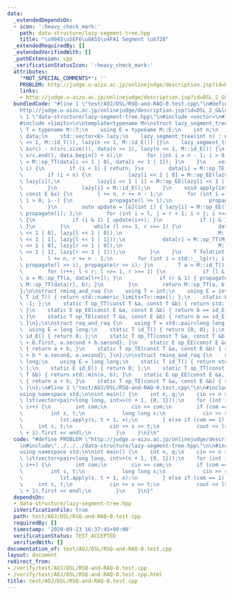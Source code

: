 ```yaml
---
data:
  _extendedDependsOn:
  - icon: ':heavy_check_mark:'
    path: data-structure/lazy-segment-tree.hpp
    title: "\u9045\u5EF6\u8A55\u4FA1 Segment \u6728"
  _extendedRequiredBy: []
  _extendedVerifiedWith: []
  _pathExtension: cpp
  _verificationStatusIcon: ':heavy_check_mark:'
  attributes:
    '*NOT_SPECIAL_COMMENTS*': ''
    PROBLEM: http://judge.u-aizu.ac.jp/onlinejudge/description.jsp?id=DSL_2_G&lang=ja
    links:
    - http://judge.u-aizu.ac.jp/onlinejudge/description.jsp?id=DSL_2_G&lang=ja
  bundledCode: "#line 1 \"test/AOJ/DSL/RSQ-and-RAQ-0.test.cpp\"\n#define PROBLEM \"\
    http://judge.u-aizu.ac.jp/onlinejudge/description.jsp?id=DSL_2_G&lang=ja\"\n#line\
    \ 1 \"data-structure/lazy-segment-tree.hpp\"\n#include <vector>\n#include <cassert>\n\
    #include <limits>\n\ntemplate<typename M>\nstruct lazy_segment_tree {\n    using\
    \ T = typename M::T;\n    using E = typename M::E;\n    int n;\n    std::vector<T>\
    \ data;\n    std::vector<E> lazy;\n    lazy_segment_tree(int n) : n(n), data(n\
    \ << 1, M::id_T()), lazy(n << 1, M::id_E()) {}\n    lazy_segment_tree(const std::vector<T>\
    \ &src) : n(src.size()), data(n << 1), lazy(n << 1, M::id_E()) {\n        std::copy(src.begin(),\
    \ src.end(), data.begin() + n);\n        for (int i = n - 1; i > 0; i--) { data[i]\
    \ = M::op_TT(data[i << 1 | 0], data[i << 1 | 1]); }\n    }\n    void propagate(int\
    \ i) {\n        if (i < 1) { return; }\n        data[i] = M::op_TE(data[i], lazy[i]);\n\
    \        if (i < n) {\n            lazy[i << 1 | 0] = M::op_EE(lazy[i << 1 | 0],\
    \ lazy[i]);\n            lazy[i << 1 | 1] = M::op_EE(lazy[i << 1 | 1], lazy[i]);\n\
    \        }\n        lazy[i] = M::id_E();\n    }\n    void apply(int l, int r,\
    \ const E &x) {\n        l += n, r += n - 1;\n        for (int i = std::__lg(r);\
    \ i > 0; i--) {\n            propagate(l >> i);\n            propagate(r >> i);\n\
    \        }\n        auto update = [&](int i) { lazy[i] = M::op_EE(lazy[i], x),\
    \ propagate(i); };\n        for (int i = l, j = r + 1; i < j; i >>= 1, j >>= 1)\
    \ {\n            if (i & 1) { update(i++); }\n            if (j & 1) { update(--j);\
    \ }\n        }\n        while (l >>= 1, r >>= 1) {\n            data[l] = M::op_TT(M::op_TE(data[l\
    \ << 1 | 0], lazy[l << 1 | 0]),\n                               M::op_TE(data[l\
    \ << 1 | 1], lazy[l << 1 | 1]));\n            data[r] = M::op_TT(M::op_TE(data[r\
    \ << 1 | 0], lazy[r << 1 | 0]),\n                               M::op_TE(data[r\
    \ << 1 | 1], lazy[r << 1 | 1]));\n        }\n    }\n    T fold(int l, int r) {\n\
    \        l += n, r += n - 1;\n        for (int i = std::__lg(r); i > 0; i--) {\
    \ propagate(l >> i), propagate(r >> i); }\n        T a = M::id_T(), b = M::id_T();\n\
    \        for (r++; l < r; l >>= 1, r >>= 1) {\n            if (l & 1) { propagate(l),\
    \ a = M::op_TT(a, data[l++]); }\n            if (r & 1) { propagate(--r), b =\
    \ M::op_TT(data[r], b); }\n        }\n        return M::op_TT(a, b);\n    }\n\
    };\n\nstruct rminq_and_ruq {\n    using T = int;\n    using E = int;\n    static\
    \ T id_T() { return std::numeric_limits<T>::max(); };\n    static E id_E() { return\
    \ -1; };\n    static T op_TT(const T &a, const T &b) { return std::min(a, b);\
    \ }\n    static E op_EE(const E &a, const E &b) { return b == id_E() ? a : b;\
    \ }\n    static T op_TE(const T &a, const E &b) { return b == id_E() ? a : b;\
    \ }\n};\n\nstruct rsq_and_raq {\n    using T = std::pair<long long, int>;\n  \
    \  using E = long long;\n    static T id_T() { return {0, 0}; };\n    static E\
    \ id_E() { return 0; };\n    static T op_TT(const T &a, const T &b) { return {a.first\
    \ + b.first, a.second + b.second}; }\n    static E op_EE(const E &a, const E &b)\
    \ { return a + b; }\n    static T op_TE(const T &a, const E &b) { return {a.first\
    \ + b * a.second, a.second}; }\n};\n\nstruct rminq_and_raq {\n    using T = long\
    \ long;\n    using E = long long;\n    static T id_T() { return std::numeric_limits<T>::max();\
    \ };\n    static E id_E() { return 0; };\n    static T op_TT(const T &a, const\
    \ T &b) { return std::min(a, b); }\n    static E op_EE(const E &a, const E &b)\
    \ { return a + b; }\n    static T op_TE(const T &a, const E &b) { return a + b;\
    \ }\n};\n#line 3 \"test/AOJ/DSL/RSQ-and-RAQ-0.test.cpp\"\n\n#include<bits/stdc++.h>\n\
    using namespace std;\n\nint main() {\n    int n, q;\n    cin >> n >> q;\n    lazy_segment_tree<rsq_and_raq>\
    \ lst(vector<pair<long long, int>>(n + 1, {0, 1}));\n    for (int i = 0; i < q;\
    \ i++) {\n        int com;\n        cin >> com;\n        if (com == 0) {\n   \
    \         int s, t;\n            long long x;\n            cin >> s >> t >> x;\n\
    \            lst.apply(s, t + 1, x);\n        } else if (com == 1) {\n       \
    \     int s, t;\n            cin >> s >> t;\n            cout << lst.fold(s, t\
    \ + 1).first << endl;\n        }\n    }\n}\n"
  code: "#define PROBLEM \"http://judge.u-aizu.ac.jp/onlinejudge/description.jsp?id=DSL_2_G&lang=ja\"\
    \n#include\"../../../data-structure/lazy-segment-tree.hpp\"\n\n#include<bits/stdc++.h>\n\
    using namespace std;\n\nint main() {\n    int n, q;\n    cin >> n >> q;\n    lazy_segment_tree<rsq_and_raq>\
    \ lst(vector<pair<long long, int>>(n + 1, {0, 1}));\n    for (int i = 0; i < q;\
    \ i++) {\n        int com;\n        cin >> com;\n        if (com == 0) {\n   \
    \         int s, t;\n            long long x;\n            cin >> s >> t >> x;\n\
    \            lst.apply(s, t + 1, x);\n        } else if (com == 1) {\n       \
    \     int s, t;\n            cin >> s >> t;\n            cout << lst.fold(s, t\
    \ + 1).first << endl;\n        }\n    }\n}"
  dependsOn:
  - data-structure/lazy-segment-tree.hpp
  isVerificationFile: true
  path: test/AOJ/DSL/RSQ-and-RAQ-0.test.cpp
  requiredBy: []
  timestamp: '2020-09-23 16:37:45+09:00'
  verificationStatus: TEST_ACCEPTED
  verifiedWith: []
documentation_of: test/AOJ/DSL/RSQ-and-RAQ-0.test.cpp
layout: document
redirect_from:
- /verify/test/AOJ/DSL/RSQ-and-RAQ-0.test.cpp
- /verify/test/AOJ/DSL/RSQ-and-RAQ-0.test.cpp.html
title: test/AOJ/DSL/RSQ-and-RAQ-0.test.cpp
---
```

